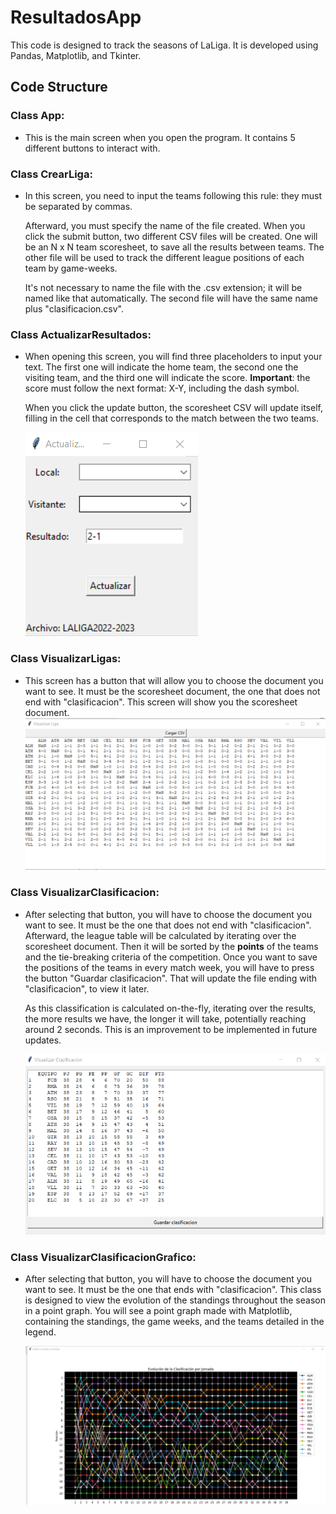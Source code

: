# ResultadosApp

This code is designed to track the seasons of LaLiga. It is developed using Pandas, Matplotlib, and Tkinter.

## Code Structure

### **Class App**:
  - This is the main screen when you open the program. It contains 5 different buttons to interact with.

### **Class CrearLiga**:
  - In this screen, you need to input the teams following this rule: they must be separated by commas. 

    Afterward, you must specify the name of the file created. When you click the submit button, two different CSV files will be created. One will be an N x N team scoresheet, to save all the results between teams. The other file will be used to track the different league positions of each team by game-weeks. 

    It's not necessary to name the file with the .csv extension; it will be named like that automatically. The second file will have the same name plus "clasificacion.csv".

### **Class ActualizarResultados**:
   - When opening this screen, you will find three placeholders to input your text. The first one will indicate the home team, the second one the visiting team, and the third one will indicate the score. **Important**: the score must follow the next format: X-Y, including the dash symbol.

     When you click the update button, the scoresheet CSV will update itself, filling in the cell that corresponds to the match between the two teams.

     ![Texto Alternativo](images/Actualizar_resultado.png)

### **Class VisualizarLigas**:
   - This screen has a button that will allow you to choose the document you want to see. It must be the scoresheet document, the one that does not end with "clasificacion". This screen will show you the scoresheet document.
      ![Texto Alternativo](images/Visualizar_liga.png)

### **Class VisualizarClasificacion**:
   - After selecting that button, you will have to choose the document you want to see. It must be the one that does not end with "clasificacion". Afterward, the league table will be calculated by iterating over the scoresheet document. Then it will be sorted by the **points** of the teams and the tie-breaking criteria of the competition. Once you want to save the positions of the teams in every match week, you will have to press the button "Guardar clasificacion". That will update the file ending with "clasificacion", to view it later.

     As this classification is calculated on-the-fly, iterating over the results, the more results we have, the longer it will take, potentially reaching around 2 seconds. This is an improvement to be implemented in future updates.

     ![Texto Alternativo](images/Visualizar_clasificacion.png)

### **Class VisualizarClasificacionGrafico**:
   - After selecting that button, you will have to choose the document you want to see. It must be the one that ends with "clasificacion". This class is designed to view the evolution of the standings throughout the season in a point graph. You will see a point graph made with Matplotlib, containing the standings, the game weeks, and the teams detailed in the legend.


     ![Texto Alternativo](images/Visualizar_historica.png)
